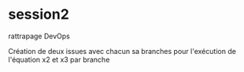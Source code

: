 # session2
rattrapage DevOps

Création de deux issues avec chacun sa branches pour l'exécution de l'équation x2 et x3 par branche
